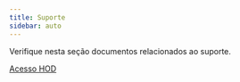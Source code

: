 ```yaml
---
title: Suporte 
sidebar: auto
---
```


Verifique nesta seção documentos relacionados ao suporte.

[Acesso HOD](/rotas/support/hod.html)

